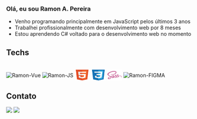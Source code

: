 ### Olá, eu sou Ramon A. Pereira

<div>
  <ul>
    <li>Venho programando principalmente em JavaScript pelos últimos 3 anos</li>
    <li>Trabalhei profissionalmente com desenvolvimento web por 8 meses</li>
    <li>Estou aprendendo C# voltado para o desenvolvimento web no momento</li>
</ul>
</div>
  
## Techs  
  
<div style="display: inline_block"><br>
  <img align="center" alt="Ramon-Vue" height="30" width="40" src="https://cdn.jsdelivr.net/gh/devicons/devicon/icons/vuejs/vuejs-original.svg">
  <img align="center" alt="Ramon-JS" height="30" width="40" src="https://cdn.jsdelivr.net/gh/devicons/devicon/icons/javascript/javascript-original.svg">
  <img align="center" alt="Ramon-HTML" height="30" width="40" src="https://raw.githubusercontent.com/devicons/devicon/master/icons/html5/html5-original.svg">
  <img align="center" alt="Ramon-CSS" height="30" width="40" src="https://raw.githubusercontent.com/devicons/devicon/master/icons/css3/css3-original.svg">
  <img align="center" alt="Ramon-CSS" height="30" width="40" src="https://raw.githubusercontent.com/devicons/devicon/master/icons/sass/sass-original.svg">
  <img align="center" alt="Ramon-FIGMA" height="30" width="40" src="https://cdn.jsdelivr.net/gh/devicons/devicon/icons/figma/figma-original.svg">
  
</div>
  
 ## Contato
  
 <div> 
   <a href = "https://www.linkedin.com/in/ramon-pereira-765773140/"><img src="https://img.shields.io/badge/-Linkedin-%23333?style=for-the-badge&logo=linkedin&logoColor=white" target="_blank"></a>
   <a href = "mailto:ramonpereiranzd@gmail.com"><img src="https://img.shields.io/badge/-Gmail-%23333?style=for-the-badge&logo=gmail&logoColor=white" target="_blank"></a>
 </div>
